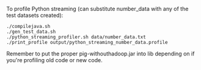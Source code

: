 To profile Python streaming (can substitute number\_data with any of the test datasets created):

    ./compilejava.sh
    ./gen_test_data.sh
    ./python_streaming_profiler.sh data/number_data.txt
    ./print_profile output/python_streaming_number_data.profile

Remember to put the proper pig-withouthadoop.jar into lib depending on if you're profiling old code or new code.